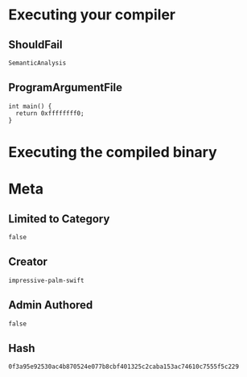 # Executing your compiler

## ShouldFail

```
SemanticAnalysis
```

## ProgramArgumentFile

```
int main() {
  return 0xffffffff0;
}
```

# Executing the compiled binary

# Meta

## Limited to Category

```
false
```

## Creator

```
impressive-palm-swift
```

## Admin Authored

```
false
```

## Hash

```
0f3a95e92530ac4b870524e077b8cbf401325c2caba153ac74610c7555f5c229
```

